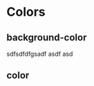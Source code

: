 # Colors

## background-color

sdfsdfdfgsadf asdf asd
<dockit-css-showcases css-props-prefix="--color" component-class="box" style-key="background-color"></dockit-css-showcases>

## color

<dockit-css-showcases css-props-prefix="--color" component-type="text" style-key="color"></dockit-css-showcases>
